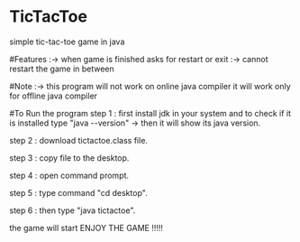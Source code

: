 # TicTacToe
simple tic-tac-toe game in java

 

#Features 	:->  when game is finished asks for restart or exit
	:->  cannot restart the game in between

#Note	 :-> this program will not work on online java compiler 
	      it will work only for offline java compiler 

#To Run the program 
step 1 : first install jdk in your system and to check if it is installed type "java --version" -> then it will show its java version. 

step 2 : download tictactoe.class file.

step 3 : copy file to the desktop.

step 4 : open command prompt. 

step 5 : type command "cd desktop".

step 6 : then type "java tictactoe".

the game will start
ENJOY  THE  GAME  !!!!!


